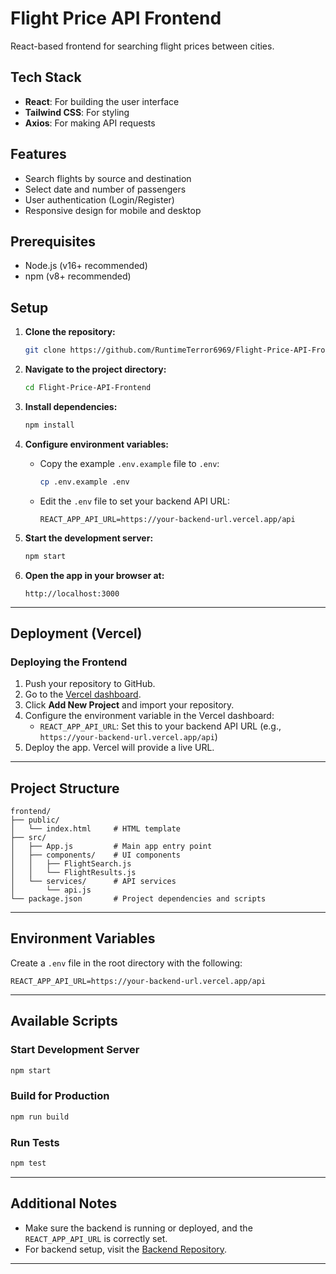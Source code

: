 # Flight Price API Frontend

React-based frontend for searching flight prices between cities.

## Tech Stack
- **React**: For building the user interface
- **Tailwind CSS**: For styling
- **Axios**: For making API requests

## Features
- Search flights by source and destination
- Select date and number of passengers
- User authentication (Login/Register)
- Responsive design for mobile and desktop

## Prerequisites
- Node.js (v16+ recommended)
- npm (v8+ recommended)

## Setup

1. **Clone the repository:**
   ```bash
   git clone https://github.com/RuntimeTerror6969/Flight-Price-API-Frontend.git
   ```

2. **Navigate to the project directory:**
   ```bash
   cd Flight-Price-API-Frontend
   ```

3. **Install dependencies:**
   ```bash
   npm install
   ```

4. **Configure environment variables:**
   - Copy the example `.env.example` file to `.env`:
     ```bash
     cp .env.example .env
     ```
   - Edit the `.env` file to set your backend API URL:
     ```
     REACT_APP_API_URL=https://your-backend-url.vercel.app/api
     ```

5. **Start the development server:**
   ```bash
   npm start
   ```

6. **Open the app in your browser at:**
   ```
   http://localhost:3000
   ```

---

## Deployment (Vercel)

### Deploying the Frontend
1. Push your repository to GitHub.
2. Go to the [Vercel dashboard](https://vercel.com/).
3. Click **Add New Project** and import your repository.
4. Configure the environment variable in the Vercel dashboard:
   - `REACT_APP_API_URL`: Set this to your backend API URL (e.g., `https://your-backend-url.vercel.app/api`)
5. Deploy the app. Vercel will provide a live URL.

---

## Project Structure

```plaintext
frontend/
├── public/
│   └── index.html     # HTML template
├── src/
│   ├── App.js         # Main app entry point
│   ├── components/    # UI components
│   │   ├── FlightSearch.js
│   │   └── FlightResults.js
│   └── services/      # API services
│       └── api.js
└── package.json       # Project dependencies and scripts
```

---

## Environment Variables

Create a `.env` file in the root directory with the following:

```
REACT_APP_API_URL=https://your-backend-url.vercel.app/api
```

---

## Available Scripts

### Start Development Server
```bash
npm start
```

### Build for Production
```bash
npm run build
```

### Run Tests
```bash
npm test
```

---

## Additional Notes

- Make sure the backend is running or deployed, and the `REACT_APP_API_URL` is correctly set.
- For backend setup, visit the [Backend Repository](https://github.com/RuntimeTerror6969/Flight-Price-API-Backend).

---

